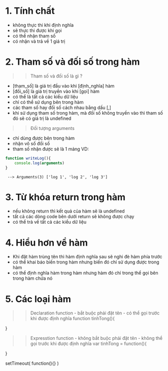 # 1. Tính chất
   - không thực thi khi định nghĩa
   - sẽ thực thi được khi gọi
   - có thể nhận tham số
   - có nhận và trả về 1 giá trị

# 2. Tham số và đối số trong hàm
  >> Tham số và đối số là gì ?
  - [tham_số] là giá trị đầu vào khi [định_nghĩa] hàm
  - [đối_số] là giá trị truyền vào khi [gọi] hàm
  - có thể là tất cả các kiểu dữ liệu
  - chỉ có thể sử dụng bên trong hàm
  - các tham số hay đối số cách nhau bằng dấu [,]
  - khi sử dụng tham số trong hàm, mà đối số không truyền vào thì tham số đó sẽ có giá trị là undefined
  >> Đối tượng arguments
  - chỉ dùng được bên trong hàm
  - nhận vô số đối số
  - tham số nhận được sẽ là 1 mảng
  VD: 
  ```js
  function writeLog(){
      console.log(arguments)
  }
```
 ```text writeLog('log 1', 'log 2', 'log 3')
  --> Arguments(3) ['log 1', 'log 2', 'log 3']
```
# 3. Từ khóa return trong hàm
  - nếu không return thì kết quả của hàm sẽ là undefined
  - tất cả các dòng code bên dưới return sẽ không được chạy
  - có thể trả về tất cả các kiểu dữ liệu
  
# 4. Hiểu hơn về hàm
  - Khi đặt hàm trùng tên thì hàm định nghĩa sau sẽ nghi đè hàm phía trước
  - có thể khai báo biến trong hàm nhưng biến đó chỉ sử dụng được trong hàm
  - có thể định nghĩa hàm trong hàm nhưng hàm đó chỉ trong thể gọi bên trong hàm chứa nó 

# 5. Các loại hàm   
  >> Declaration function
    - bắt buộc phải đặt tên
    - có thể gọi trước khi được định nghĩa
  function tinhTong(){

  }

  >> Expresstion function
    - không bắt buộc phải đặt tên
    - không thể gọi trước khi được định nghĩa
  var tinhTong = function(){

  }

  setTimeout( function(){} )